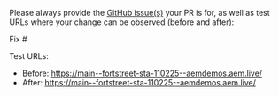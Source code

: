 Please always provide the [GitHub issue(s)](../issues) your PR is for, as well as test URLs where your change can be observed (before and after):

Fix #<gh-issue-id>

Test URLs:
- Before: https://main--fortstreet-sta-110225--aemdemos.aem.live/
- After: https://main--fortstreet-sta-110225--aemdemos.aem.live/
